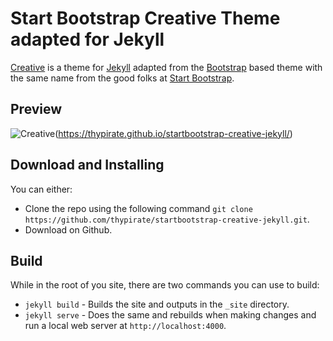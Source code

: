# Start Bootstrap Creative Theme adapted for Jekyll

[Creative](https://startbootstrap.com/themes/creative/) is a theme for [Jekyll](https://jekyllrb.com) adapted from the [Bootstrap](https://getbootstrap.com/) based theme with the same name from the good folks at [Start Bootstrap](http://startbootstrap.com/).

## Preview
![Creative](https://thypirate.github.io/startbootstrap-creative.jekyll/screenshot.png)(https://thypirate.github.io/startbootstrap-creative-jekyll/)

## Download and Installing
You can either:
* Clone the repo using the following command ```git clone https://github.com/thypirate/startbootstrap-creative-jekyll.git```.
* Download on Github.

## Build
While in the root of you site, there are two commands you can use to build:
* ```jekyll build``` - Builds the site and outputs in the ```_site``` directory.
* ```jekyll serve``` - Does the same and rebuilds when making changes and run a local web server at ```http://localhost:4000```.
